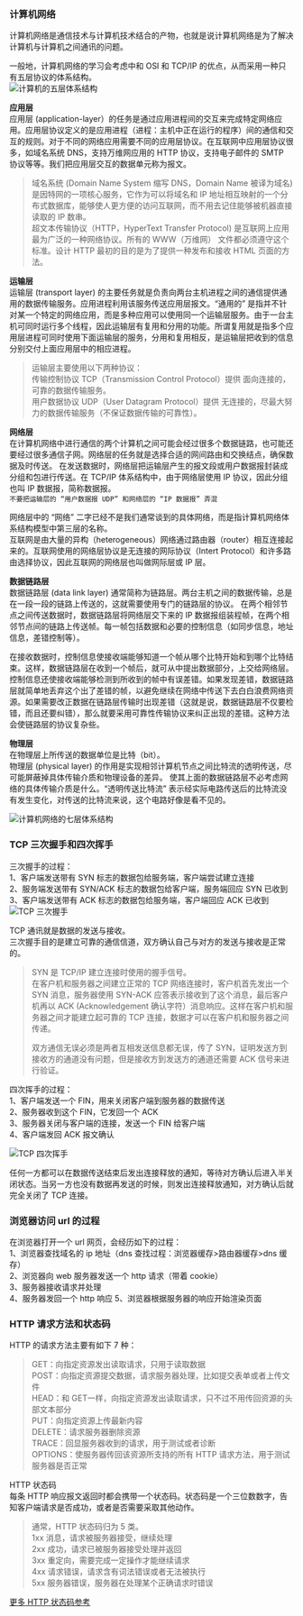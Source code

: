 
### 计算机网络
计算机网络是通信技术与计算机技术结合的产物，也就是说计算机网络是为了解决计算机与计算机之间通讯的问题。  

一般地，计算机网络的学习会考虑中和 OSI 和 TCP/IP 的优点，从而采用一种只有五层协议的体系结构。  
![计算机的五层体系结构](https://s2.ax1x.com/2019/08/12/mSk8iV.png)  

**应用层**  
应用层 (application-layer）的任务是通过应用进程间的交互来完成特定网络应用。应用层协议定义的是应用进程（进程：主机中正在运行的程序）间的通信和交互的规则。对于不同的网络应用需要不同的应用层协议。在互联网中应用层协议很多，如域名系统 DNS，支持万维网应用的 HTTP 协议，支持电子邮件的 SMTP 协议等等。我们把应用层交互的数据单元称为报文。  
> 域名系统 (Domain Name System 缩写 DNS，Domain Name 被译为域名) 是因特网的一项核心服务，它作为可以将域名和 IP 地址相互映射的一个分布式数据库，能够使人更方便的访问互联网，而不用去记住能够被机器直接读取的 IP 数串。  
> 超文本传输协议（HTTP，HyperText Transfer Protocol) 是互联网上应用最为广泛的一种网络协议。所有的 WWW（万维网） 文件都必须遵守这个标准。设计 HTTP 最初的目的是为了提供一种发布和接收 HTML 页面的方法。  

**运输层**  
运输层 (transport layer) 的主要任务就是负责向两台主机进程之间的通信提供通用的数据传输服务。应用进程利用该服务传送应用层报文。“通用的” 是指并不针对某一个特定的网络应用，而是多种应用可以使用同一个运输层服务。由于一台主机可同时运行多个线程，因此运输层有复用和分用的功能。所谓复用就是指多个应用层进程可同时使用下面运输层的服务，分用和复用相反，是运输层把收到的信息分别交付上面应用层中的相应进程。  
> 运输层主要使用以下两种协议：  
> 传输控制协议 TCP（Transmission Control Protocol）提供 面向连接的，可靠的数据传输服务。  
> 用户数据协议 UDP（User Datagram Protocol）提供 无连接的，尽最大努力的数据传输服务（不保证数据传输的可靠性）。  

**网络层**  
在计算机网络中进行通信的两个计算机之间可能会经过很多个数据链路，也可能还要经过很多通信子网。网络层的任务就是选择合适的网间路由和交换结点，确保数据及时传送。 在发送数据时，网络层把运输层产生的报文段或用户数据报封装成分组和包进行传送。在 TCP/IP 体系结构中，由于网络层使用 IP 协议，因此分组也叫 IP 数据报，简称数据报。  
`不要把运输层的 “用户数据报 UDP” 和网络层的 “IP 数据报” 弄混`

网络层中的 “网络” 二字已经不是我们通常谈到的具体网络，而是指计算机网络体系结构模型中第三层的名称。  
互联网是由大量的异构（heterogeneous）网络通过路由器（router）相互连接起来的。互联网使用的网络层协议是无连接的网际协议（Intert Protocol）和许多路由选择协议，因此互联网的网络层也叫做网际层或 IP 层。  

**数据链路层**  
数据链路层 (data link layer) 通常简称为链路层。两台主机之间的数据传输，总是在一段一段的链路上传送的，这就需要使用专门的链路层的协议。 在两个相邻节点之间传送数据时，数据链路层将网络层交下来的 IP 数据报组装程帧，在两个相邻节点间的链路上传送帧。每一帧包括数据和必要的控制信息（如同步信息，地址信息，差错控制等）。  

在接收数据时，控制信息使接收端能够知道一个帧从哪个比特开始和到哪个比特结束。这样，数据链路层在收到一个帧后，就可从中提出数据部分，上交给网络层。 控制信息还使接收端能够检测到所收到的帧中有误差错。如果发现差错，数据链路层就简单地丢弃这个出了差错的帧，以避免继续在网络中传送下去白白浪费网络资源。如果需要改正数据在链路层传输时出现差错（这就是说，数据链路层不仅要检错，而且还要纠错），那么就要采用可靠性传输协议来纠正出现的差错。这种方法会使链路层的协议复杂些。  

**物理层**  
在物理层上所传送的数据单位是比特（bit）。   
物理层 (physical layer) 的作用是实现相邻计算机节点之间比特流的透明传送，尽可能屏蔽掉具体传输介质和物理设备的差异。 使其上面的数据链路层不必考虑网络的具体传输介质是什么。“透明传送比特流” 表示经实际电路传送后的比特流没有发生变化，对传送的比特流来说，这个电路好像是看不见的。

![计算机网络的七层体系结构](https://s2.ax1x.com/2019/08/12/mSkGGT.gif)

### TCP 三次握手和四次挥手
三次握手的过程：  
1、客户端发送带有 SYN 标志的数据包给服务端，客户端尝试建立连接  
2、服务端发送带有 SYN/ACK 标志的数据包给客户端，服务端回应 SYN 已收到  
3、客户端发送带有 ACK 标志的数据包给服务端，客户端回应 ACK 已收到  
![TCP 三次握手](https://s2.ax1x.com/2019/08/12/mSm2y8.png)  

TCP 通讯就是数据的发送与接收。  
三次握手目的是建立可靠的通信信道，双方确认自己与对方的发送与接收是正常的。  
> SYN 是 TCP/IP 建立连接时使用的握手信号。  
> 在客户机和服务器之间建立正常的 TCP 网络连接时，客户机首先发出一个 SYN 消息，服务器使用 SYN-ACK 应答表示接收到了这个消息，最后客户机再以 ACK (Acknowledgement 确认字符）消息响应。这样在客户机和服务器之间才能建立起可靠的 TCP 连接，数据才可以在客户机和服务器之间传递。  
> 
> 双方通信无误必须是两者互相发送信息都无误，传了 SYN，证明发送方到接收方的通道没有问题，但是接收方到发送方的通道还需要 ACK 信号来进行验证。  

四次挥手的过程：  
1、客户端发送一个 FIN，用来关闭客户端到服务器的数据传送  
2、服务器收到这个 FIN，它发回一个 ACK  
3、服务器关闭与客户端的连接，发送一个 FIN 给客户端  
4、客户端发回 ACK 报文确认  

![TCP 四次挥手](https://s2.ax1x.com/2019/08/13/m9VLmF.png)  

任何一方都可以在数据传送结束后发出连接释放的通知，等待对方确认后进入半关闭状态。当另一方也没有数据再发送的时候，则发出连接释放通知，对方确认后就完全关闭了 TCP 连接。  

### 浏览器访问 url 的过程
在浏览器打开一个 url 网页，会经历如下的过程：  
1、浏览器查找域名的 ip 地址（dns 查找过程：浏览器缓存>路由器缓存>dns 缓存）  
2、浏览器向 web 服务器发送一个 http 请求（带着 cookie）  
3、服务器接收请求并处理  
4、服务器发回一个 http 响应 
5、浏览器根据服务器的响应开始渲染页面  

### HTTP 请求方法和状态码
HTTP 的请求方法主要有如下 7 种：  
> GET：向指定资源发出读取请求，只用于读取数据  
> POST：向指定资源提交数据，请求服务器处理，比如提交表单或者上传文件  
> HEAD：和 GET一样，向指定资源发出读取请求，只不过不用传回资源的头部文本部分  
> PUT：向指定资源上传最新内容  
> DELETE：请求服务器删除资源  
> TRACE：回显服务器收到的请求，用于测试或者诊断  
> OPTIONS：使服务器传回该资源所支持的所有 HTTP 请求方法，用于测试服务器是否正常  

HTTP 状态码  
每条 HTTP 响应报文返回时都会携带一个状态码。状态码是一个三位数数字，告知客户端请求是否成功，或者是否需要采取其他动作。  
> 通常，HTTP 状态码归为 5 类。  
> 1xx 消息，请求被服务器接受，继续处理  
> 2xx 成功，请求已被服务器接受处理并返回  
> 3xx 重定向，需要完成一定操作才能继续请求  
> 4xx 请求错误，请求含有词法错误或者无法被执行  
> 5xx 服务器错误，服务器在处理某个正确请求时错误  

[更多 HTTP 状态码参考](https://developer.mozilla.org/zh-CN/docs/Web/HTTP/Status)  

